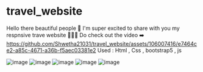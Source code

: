 # travel_website
Hello there beautiful people 👋 
I'm super excited to share with you my respnsive trave website 💖💖💖 Do check out the video ➡️
https://github.com/Shwetha21031/travel_website/assets/106007416/e7464ce2-a85c-4671-a36b-f5aec03381e2
Used : Html , Css , bootstrap5 , js

![image](https://github.com/Shwetha21031/travel_website/assets/106007416/a44fd752-f67a-4903-889f-a3d1c8aa5b3b)
![image](https://github.com/Shwetha21031/travel_website/assets/106007416/ea012a93-70e3-4ef1-913b-9077b478c203)
![image](https://github.com/Shwetha21031/travel_website/assets/106007416/b8af962b-c9b8-4ea9-83c3-f6fe33d79471)
![image](https://github.com/Shwetha21031/travel_website/assets/106007416/2a817f3d-498f-4548-a8b3-3c804294cc88)
![image](https://github.com/Shwetha21031/travel_website/assets/106007416/ba9efbb8-94d1-4cac-9f8d-94f026ac798c)

